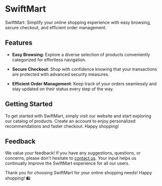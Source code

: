 # SwiftMart

SwiftMart: Simplify your online shopping experience with easy browsing, secure checkout, and efficient order management.

## Features

- **Easy Browsing**: Explore a diverse selection of products conveniently categorized for effortless navigation.
  
- **Secure Checkout**: Shop with confidence knowing that your transactions are protected with advanced security measures.
  
- **Efficient Order Management**: Keep track of your orders seamlessly and stay updated on their status every step of the way.

## Getting Started

To get started with SwiftMart, simply visit our website and start exploring our catalog of products. Create an account to enjoy personalized recommendations and faster checkout. Happy shopping!

## Feedback

We value your feedback! If you have any suggestions, questions, or concerns, please don't hesitate to [contact us](mailto:feedback@swiftmart.com). Your input helps us continually improve the SwiftMart experience for all our users.


Thank you for choosing SwiftMart for your online shopping needs! Happy shopping! 🛍️
